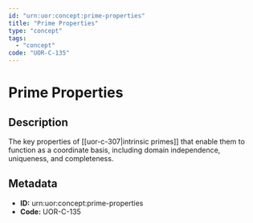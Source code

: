 ```yaml
---
id: "urn:uor:concept:prime-properties"
title: "Prime Properties"
type: "concept"
tags:
  - "concept"
code: "UOR-C-135"
---
```


# Prime Properties

## Description

The key properties of [[uor-c-307|intrinsic primes]] that enable them to function as a coordinate basis, including domain independence, uniqueness, and completeness.

## Metadata

- **ID:** urn:uor:concept:prime-properties
- **Code:** UOR-C-135
